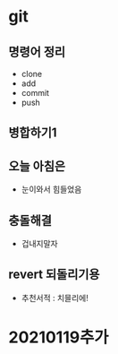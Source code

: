 # git 

## 명령어 정리
- clone
- add
- commit
- push

## 병합하기1

## 오늘 아침은

- 눈이와서 힘들었음

## 충돌해결

- 겁내지말자

## revert 되돌리기용

- 추천서적 : 치믈리에!

# 20210119추가